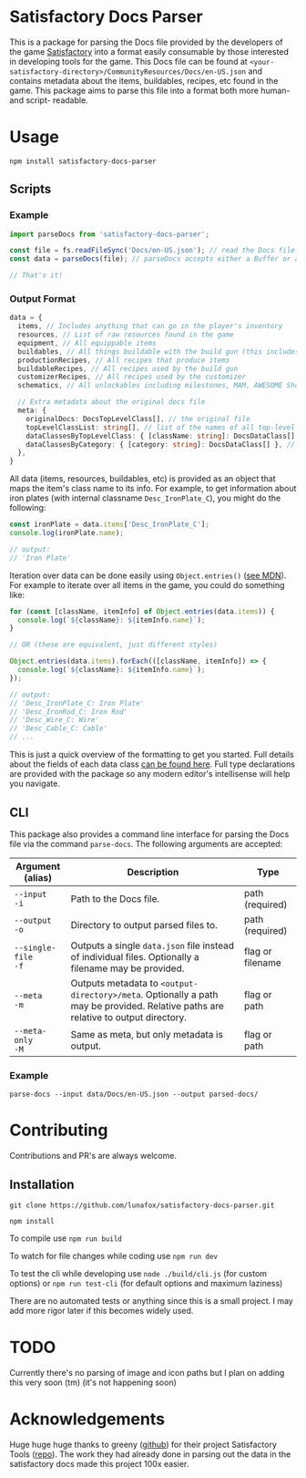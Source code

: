 # Satisfactory Docs Parser

This is a package for parsing the Docs file provided by the developers of the game [Satisfactory](https://www.satisfactorygame.com/) into a format easily consumable by those interested in developing tools for the game. This Docs file can be found at `<your-satisfactory-directory>/CommunityResources/Docs/en-US.json` and contains metadata about the items, buildables, recipes, etc found in the game. This package aims to parse this file into a format both more human- and script- readable.

# Usage
  `npm install satisfactory-docs-parser`

## Scripts

### Example
```js
import parseDocs from 'satisfactory-docs-parser';

const file = fs.readFileSync('Docs/en-US.json'); // read the Docs file from wherever
const data = parseDocs(file); // parseDocs accepts either a Buffer or a string

// That's it!
```

### Output Format
```ts
data = {
  items, // Includes anything that can go in the player's inventory
  resources, // List of raw resources found in the game
  equipment, // All equippable items
  buildables, // All things buildable with the build gun (this includes vehicles)
  productionRecipes, // All recipes that produce items
  buildableRecipes, // All recipes used by the build gun
  customizerRecipes, // All recipes used by the customizer
  schematics, // All unlockables including milestones, MAM, AWESOME Shop, hard drive researches, and misc progression

  // Extra metadata about the original docs file
  meta: {
    originalDocs: DocsTopLevelClass[], // the original file
    topLevelClassList: string[], // list of the names of all top-level classes
    dataClassesByTopLevelClass: { [className: string]: DocsDataClass[] }, // mapping of top-level classes to their data class lists
    dataClassesByCategory: { [category: string]: DocsDataClass[] }, // mapping of the above categories (items, buildables, etc) to their data class lists
  },
}
```

All data (items, resources, buildables, etc) is provided as an object that maps the item's class name to its info. For example, to get information about iron plates (with internal classname `Desc_IronPlate_C`), you might do the following:
```js
const ironPlate = data.items['Desc_IronPlate_C'];
console.log(ironPlate.name);

// output:
// 'Iron Plate'
```

Iteration over data can be done easily using `Object.entries()` ([see MDN](https://developer.mozilla.org/en-US/docs/Web/JavaScript/Reference/Global_Objects/Object/entries)). For example to iterate over all items in the game, you could do something like:
```js
for (const [className, itemInfo] of Object.entries(data.items)) {
  console.log(`${className}: ${itemInfo.name}`);
}

// OR (these are equivalent, just different styles)

Object.entries(data.items).forEach(([className, itemInfo]) => {
  console.log(`${className}: ${itemInfo.name}`);
});

// output:
// 'Desc_IronPlate_C: Iron Plate'
// 'Desc_IronRod_C: Iron Rod'
// 'Desc_Wire_C: Wire'
// 'Desc_Cable_C: Cable'
// ...
```

This is just a quick overview of the formatting to get you started. Full details about the fields of each data class [can be found here](TYPES.md). Full type declarations are provided with the package so any modern editor's intellisense will help you navigate.

## CLI

This package also provides a command line interface for parsing the Docs file via the command `parse-docs`. The following arguments are accepted:

|Argument<br>(alias)|Description|Type|
|-|-|-|
|<nobr>`--input`</nobr><br>`-i`|Path to the Docs file.|path (required)|
|<nobr>`--output`</nobr><br>`-o`|Directory to output parsed files to.|path (required)|
|<nobr>`--single-file`</nobr><br>`-f`|Outputs a single `data.json` file instead of individual files. Optionally a filename may be provided.|flag or filename|
|<nobr>`--meta`</nobr><br>`-m`|Outputs metadata to `<output-directory>/meta`. Optionally a path may be provided. Relative paths are relative to output directory.|flag or path|
|<nobr>`--meta-only`</nobr><br>`-M`|Same as meta, but only metadata is output.|flag or path|

### Example

`parse-docs --input data/Docs/en-US.json --output parsed-docs/`

# Contributing

Contributions and PR's are always welcome.

## Installation

`git clone https://github.com/lunafox/satisfactory-docs-parser.git`

`npm install`

To compile use `npm run build`

To watch for file changes while coding use `npm run dev`

To test the cli while developing use `node ./build/cli.js` (for custom options) or `npm run test-cli` (for default options and maximum laziness)

There are no automated tests or anything since this is a small project. I may add more rigor later if this becomes widely used.

# TODO

Currently there's no parsing of image and icon paths but I plan on adding this very soon (tm) (it's not happening soon)

# Acknowledgements

Huge huge huge thanks to greeny ([github](https://github.com/greeny)) for their project Satisfactory Tools ([repo](https://github.com/greeny/SatisfactoryTools)). The work they had already done in parsing out the data in the satisfactory docs made this project 100x easier.
